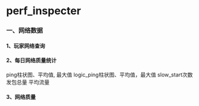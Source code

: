 # perf_inspecter

### 一、网络数据
#### 1、玩家网络查询
#### 2、每日网络质量统计
ping柱状图、平均值, 最大值
logic_ping柱状图、平均值，最大值
slow_start次数
发包总量
平均流量
#### 3、网络质量
